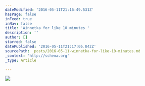 ```yaml
---
dateModified: '2016-05-11T21:16:49.531Z'
hasPage: false
inFeed: true
inNav: false
title: 'Winnetka for like 10 minutes '
description: ''
author: []
starred: false
datePublished: '2016-05-11T21:17:05.842Z'
sourcePath: _posts/2016-05-11-winnetka-for-like-10-minutes.md
_context: 'http://schema.org'
_type: Article

---
```

![](https://the-grid-user-content.s3-us-west-2.amazonaws.com/55c0b242-84e5-4ecc-82d4-4bf9081c4f34.jpg)